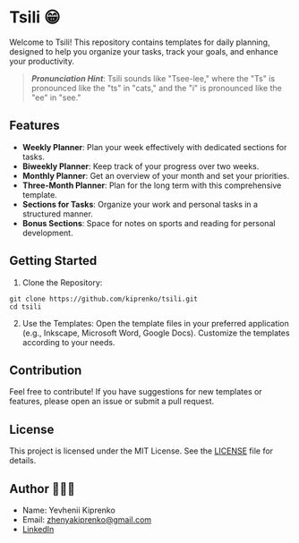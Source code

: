 # Tsili 😁
Welcome to Tsili! This repository contains templates for daily planning, designed to help you organize your tasks, track your goals, and enhance your productivity.
> __*Pronunciation Hint*__: Tsili sounds like "Tsee-lee," where the "Ts" is pronounced like the "ts" in "cats," and the "i" is pronounced like the "ee" in "see."

## Features
* **Weekly Planner**: Plan your week effectively with dedicated sections for tasks.
* **Biweekly Planner**: Keep track of your progress over two weeks.
* **Monthly Planner**: Get an overview of your month and set your priorities.
* **Three-Month Planner**: Plan for the long term with this comprehensive template.
* **Sections for Tasks**: Organize your work and personal tasks in a structured manner.
* **Bonus Sections**: Space for notes on sports and reading for personal development.

## Getting Started
1. Clone the Repository:
```
git clone https://github.com/kiprenko/tsili.git
cd tsili
```
2. Use the Templates:
        Open the template files in your preferred application (e.g., Inkscape, Microsoft Word, Google Docs).
        Customize the templates according to your needs.

## Contribution
Feel free to contribute! If you have suggestions for new templates or features, please open an issue or submit a pull request.

## License
This project is licensed under the MIT License. See the [LICENSE](LICENSE) file for details.

## Author 🦝🦝🦝
- Name: Yevhenii Kiprenko
- Email: zhenyakiprenko@gmail.com
- [LinkedIn](https://www.linkedin.com/in/kiprenko/)
